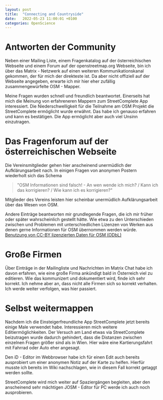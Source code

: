 ```yaml
---
layout: post
title:  "Connecting and Countryside"
date:   2022-05-23 11:00:01 +0100
categories: OpenScience
---
```


# Antworten der Community

Neben einer Mailing Liste, einem Fragenkatalog auf der österreichischen Webseite und einem Forum auf der openstreetmap.org Webseite, bin ich über das Matrix - Netzwerk auf einen weiteren Kommunikationskanal gekommen, der für mich der direkteste ist. Da aber nicht offiziell auf der Webseite angegeben, erwarte ich mir hier eher zufällig zusammengewürfelte OSM - Mapper.

Meine Fragen wurden schnell und freundlich beantwortet. Einerseits hat mich die Meinung von erfahreneren Mappern zum StreetComplete App interessiert. Die Niederschwelligkeit für die Teilnahme am OSM Projekt die StreetComplete ermöglicht wurde erwähnt. Das habe ich genauso erfahren und kann es bestätigen. Die App ermöglicht aber auch viel Unsinn einzutragen.

# Das Fragenforum auf der österreichischen Webseite

Die Vereinsmitglieder gehen hier anscheinend unermüdlich der Aufklärungsarbeit nach. In einigen Fragen von anonymen Postern wiederholt sich das Schema 

> "OSM Informationen sind falsch! - An wen wende ich mich? / Kann ich das korrigieren? / Wie kann ich es korrigieren?"

Mitglieder des Vereins leisten hier scheinbar unermüdlich Aufklärungsarbeit über das Wesen von OSM.

Andere Einträge beantworten mir grundlegende Fragen, die ich mir früher oder später wahrscheinlich gestellt hätte. Wie etwa zu den Unterschieden zwischen und Problemen mit unterschiedlichen Lizenzen von Werken aus denen gerne Informationen für OSM übernommen werden würde. [Benutzung von CC-BY lizenzierten Daten für OSM (ODbL)](https://blog.openstreetmap.org/2017/03/18/benutzung-von-cc-by-4-0-daten-in-openstreetmap/?lang=de)


# Große Firmen

Über Einträge in der Mailingliste und Nachrichten im Matrix Chat habe ich davon erfahren, wie eine große Firma ankündigt bald in Österreich viel zu editieren. Wie das kommunizert und dokumentiert wird, finde ich sehr korrekt. Ich nehme aber an, dass nicht alle Firmen sich so korrekt verhalten. Ich werde weiter verfolgen, was hier passiert.

# Selbst weitermappen

Nachdem ich die Einsteigerfreundliche App StreetComplete jetzt bereits einige Male verwendet habe. Interessieren mich weitere Editiermöglichkeiten. Der Versuch am Land etwas via StreetComplete beizutragen wurde dadurch gehindert, dass die Distanzen zwischen einzelnen Fragen größer sind als in Wien. Hier wäre eine Kartierungsfahrt mit Fahrrad oder Auto eher angesagt.

Den iD - Editor im Webbrowser habe ich für einen Edit auch bereits ausprobiert um einer anonymen Notiz auf der Karte zu helfen. Hierfür musste ich bereits im Wiki nachschlagen, wie in diesem Fall korrekt getaggt werden sollte.

StreetComplete wird mich weiter auf Spaziergängen begleiten, aber den anscheinend sehr mächtigen JOSM - Editor für PC werde ich auch noch ausprobieren.
